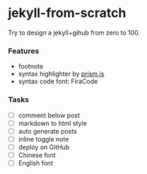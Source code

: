 # jekyll-from-scratch
Try to design a jekyll+gihub from zero to 100.

### Features

- footnote
- syntax highlighter by [prism.js](https://prismjs.com/)
- syntax code font: FiraCode

### Tasks

- [ ] comment below post
- [ ] markdown to html style
- [ ] auto generate posts
- [ ] inline toggle note
- [ ] deploy on GitHub
- [ ] Chinese font
- [ ] English font
